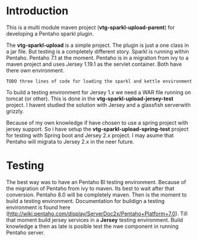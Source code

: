 # Introduction
This is a multi module maven project (**vtg-sparkl-upload-parent**) for developing a Pentaho sparkl plugin. 

The **vtg-sparkl-upload** is a simple project. The plugin is just a one class in a jar file. But testing is a completely different story. Sparkl is running within Pentaho. Pentaho 7.1 at the moment.
Pentaho is in a migration from ivy to a maven project and uses Jersey 1.19.1 as the servlet container. Both have there own environment.

```
TODO three lines of code for loading the sparkl and kettle environment
```

To build a testing environment for Jersey 1.x we need a WAR file running on tomcat (or other). This is done in the **vtg-sparkl-upload-jersey-test** project. I havent studied the solution with Jersey and a glassfish serverwith grizzly.

Because of my own knowledge if have chosen to use a spring project with jersey support. So i have setup the **vtg-sparkl-upload-spring-test** project for testing with Spring boot and Jersey 2.x project. I may asume that Pentaho will migrata to Jersey 2.x in the neer future.

# Testing
The best way was to have an Pentaho BI testing environment. Because of the migration of Pentaho from ivy to maven. Its best to wait after that conversion. Pentaho 8.0 will be completely maven. Then is the moment to build a testing environment.
Documentation for buildign a testing environment is found here (http://wiki.pentaho.com/display/ServerDoc2x/Pentaho+Platform+7.0).
Till that moment build jersey services in a **Jersey** testing environment. Build knowledge a then as late is posible test the nwe component in running Pentaho server.
